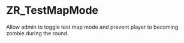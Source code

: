 # ZR_TestMapMode
Allow admin to toggle test map mode and prevent player to becoming zombie during the round.
